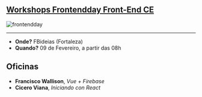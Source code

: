 ## [Workshops Frontendday Front-End CE](https://www.instagram.com/p/Btex4h_nieF/)

![frontendday](https://instagram.ffor10-1.fna.fbcdn.net/vp/942e6e0eef774d2202b8141de15a0352/5D68ADE9/t51.2885-15/e35/50528210_1117942445045539_8851925111163305343_n.jpg?_nc_ht=instagram.ffor10-1.fna.fbcdn.net)

---
- **Onde?** FBideias (Fortaleza)
- **Quando?** 09 de Fevereiro, a partir das 08h

## Oficinas
- **Francisco Wallison**, *Vue + Firebase*
- **Cicero Viana**, *Iniciando con React*
